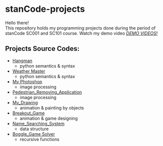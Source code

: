 # stanCode-projects
Hello there!\
This repository holds my programming projects done during the period of stanCode SC001 and SC101 course.
Watch my demo video *[DEMO VIDEOS!](https://drive.google.com/drive/folders/1Gi3bn9qPW_gR0ISyGzVPLd5Bztdvd7rF?fbclid=IwAR36BW3v_bHn-Idsh-0_ROSWLwrXOzoervZId25OOzH2LX4b6FCGDfULdDg)*

## Projects Source Codes:
* [Hangman](https://github.com/josephtl/stanCode-projects/tree/main/hangman_game)
  * python semantics & syntax
* [Weather Master](https://github.com/josephtl/stanCode-projects/tree/main/weather_master)
  * python semantics & syntax
* [My Photoshop](https://github.com/josephtl/stanCode-projects/tree/main/my_photoshop)
  * image processing
* [Pedestrian_Removing_Application](https://github.com/josephtl/stanCode-projects/tree/main/pedestrian_removing_application)
  * image processing
* [My_Drawing](https://github.com/josephtl/stanCode-projects/tree/main/my_drawing)
  * animation & painting by objects
* [Breakout_Game](https://github.com/josephtl/stanCode-projects/tree/main/breakout_game)
  * animation & game designing
* [Name_Searching_System](https://github.com/josephtl/stanCode-projects/tree/main/name_searching_system)
  * data structure
* [Boggle_Game Solver](https://github.com/josephtl/stanCode-projects/tree/main/boggle_game_solver)
  * recursive functions
